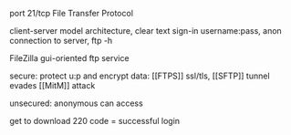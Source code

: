 port 21/tcp
File Transfer Protocol

client-server model architecture, clear text sign-in username:pass, anon connection to server, ftp -h

FileZilla gui-oriented ftp service

secure: protect u:p and encrypt data: [[FTPS]] ssl/tls, [[SFTP]] tunnel
evades [[MitM]] attack

unsecured: anonymous can access

get to download
220 code = successful login
